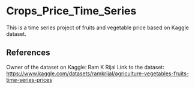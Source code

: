 # Crops_Price_Time_Series

This is a time series project of fruits and vegetable price based on Kaggle dataset. 


## References

Owner of the dataset on Kaggle: Ram K Rijal
Link to the dataset: https://www.kaggle.com/datasets/ramkrijal/agriculture-vegetables-fruits-time-series-prices

